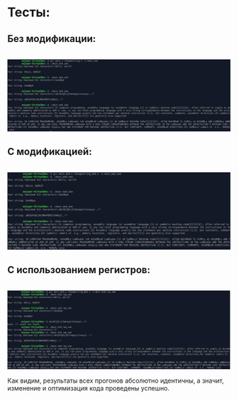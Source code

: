 # Тесты:
## Без модификации:
<br> ![](228Orig_test.png)
## С модификацией:
<br> ![](228Mod_test.png)
## С использованием регистров:
<br> ![](228Reg_test.png)

Как видим, результаты всех прогонов абсолютно идентичны, а значит, изменение и оптимизация кода проведены успешно.

